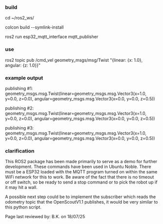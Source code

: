 ### build
cd ~/ros2_ws/

colcon build --symlink-install

ros2 run esp32_mqtt_interface mqtt_publisher

### use
ros2 topic pub /cmd_vel geometry_msgs/msg/Twist "{linear: {x: 1.0}, angular: {z: 1.0}}"

### example output
publishing #1: geometry_msgs.msg.Twist(linear=geometry_msgs.msg.Vector3(x=1.0, y=0.0, z=0.0), angular=geometry_msgs.msg.Vector3(x=0.0, y=0.0, z=0.5))

publishing #2: geometry_msgs.msg.Twist(linear=geometry_msgs.msg.Vector3(x=1.0, y=0.0, z=0.0), angular=geometry_msgs.msg.Vector3(x=0.0, y=0.0, z=0.5))

publishing #3: geometry_msgs.msg.Twist(linear=geometry_msgs.msg.Vector3(x=1.0, y=0.0, z=0.0), angular=geometry_msgs.msg.Vector3(x=0.0, y=0.0, z=0.5))

### clarification

This ROS2 package has been made primarily to serve as a demo for further development. These commands have been used in Ubuntu Noble. There must be a ESP32 loaded with the MQTT program turned on within the same WiFi network for this to work. Be aware of the fact that there is no timeout or off switch, so be ready to send a stop command or to pick the robot up if it may hit a wall.

A possible next step could be to implement the subscriber which reads the odometry topic that the OpenScoutV1.1 publishes, it would be very similar to this python script.

Page last reviewed by: B.K. on 18/07/25
